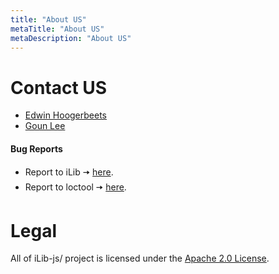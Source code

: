 ```yaml
---
title: "About US"
metaTitle: "About US"
metaDescription: "About US"
---
```



# Contact US
* [Edwin Hoogerbeets](https://github.com/ehoogerbeets)
* [Goun Lee](https://github.com/gouniLee)

#### Bug Reports
* Report to iLib  🠆 [here](https://github.com/iLib-js/iLib/issues).
* Report to loctool  🠆 [here](https://github.com/iLib-js/loctool/issues).

# Legal
All of iLib-js/ project is licensed under the [Apache 2.0 License](http://www.apache.org/licenses/LICENSE-2.0.html).